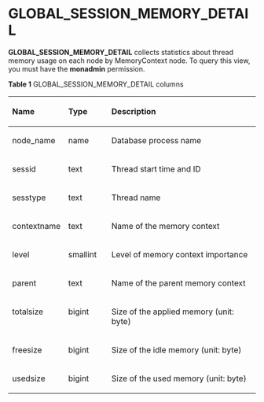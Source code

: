 # GLOBAL\_SESSION\_MEMORY\_DETAIL<a name="EN-US_TOPIC_0245374740"></a>

**GLOBAL\_SESSION\_MEMORY\_DETAIL**  collects statistics about thread memory usage on each node by MemoryContext node. To query this view, you must have the  **monadmin**  permission.

**Table  1**  GLOBAL\_SESSION\_MEMORY\_DETAIL columns

<a name="en-us_topic_0237122636_table1182694910257"></a>
<table><thead align="left"><tr id="en-us_topic_0237122636_row16930154920259"><th class="cellrowborder" valign="top" width="18.61%" id="mcps1.2.4.1.1"><p id="en-us_topic_0237122636_p17930114992512"><a name="en-us_topic_0237122636_p17930114992512"></a><a name="en-us_topic_0237122636_p17930114992512"></a><strong id="b14504827171216"><a name="b14504827171216"></a><a name="b14504827171216"></a>Name</strong></p>
</th>
<th class="cellrowborder" valign="top" width="17.740000000000002%" id="mcps1.2.4.1.2"><p id="en-us_topic_0237122636_p1093034917254"><a name="en-us_topic_0237122636_p1093034917254"></a><a name="en-us_topic_0237122636_p1093034917254"></a><strong id="b12403162851211"><a name="b12403162851211"></a><a name="b12403162851211"></a>Type</strong></p>
</th>
<th class="cellrowborder" valign="top" width="63.65%" id="mcps1.2.4.1.3"><p id="en-us_topic_0237122636_p59314498252"><a name="en-us_topic_0237122636_p59314498252"></a><a name="en-us_topic_0237122636_p59314498252"></a><strong id="b832222911128"><a name="b832222911128"></a><a name="b832222911128"></a>Description</strong></p>
</th>
</tr>
</thead>
<tbody><tr id="en-us_topic_0237122636_row0489145033116"><td class="cellrowborder" valign="top" width="18.61%" headers="mcps1.2.4.1.1 "><p id="en-us_topic_0237122636_p649035053114"><a name="en-us_topic_0237122636_p649035053114"></a><a name="en-us_topic_0237122636_p649035053114"></a>node_name</p>
</td>
<td class="cellrowborder" valign="top" width="17.740000000000002%" headers="mcps1.2.4.1.2 "><p id="en-us_topic_0237122636_p4490250133119"><a name="en-us_topic_0237122636_p4490250133119"></a><a name="en-us_topic_0237122636_p4490250133119"></a>name</p>
</td>
<td class="cellrowborder" valign="top" width="63.65%" headers="mcps1.2.4.1.3 "><p id="en-us_topic_0237122636_p549095014313"><a name="en-us_topic_0237122636_p549095014313"></a><a name="en-us_topic_0237122636_p549095014313"></a>Database process name</p>
</td>
</tr>
<tr id="en-us_topic_0237122636_row169311494258"><td class="cellrowborder" valign="top" width="18.61%" headers="mcps1.2.4.1.1 "><p id="en-us_topic_0237122636_p18931154922513"><a name="en-us_topic_0237122636_p18931154922513"></a><a name="en-us_topic_0237122636_p18931154922513"></a>sessid</p>
</td>
<td class="cellrowborder" valign="top" width="17.740000000000002%" headers="mcps1.2.4.1.2 "><p id="en-us_topic_0237122636_p13931164952518"><a name="en-us_topic_0237122636_p13931164952518"></a><a name="en-us_topic_0237122636_p13931164952518"></a>text</p>
</td>
<td class="cellrowborder" valign="top" width="63.65%" headers="mcps1.2.4.1.3 "><p id="en-us_topic_0237122636_p693274918257"><a name="en-us_topic_0237122636_p693274918257"></a><a name="en-us_topic_0237122636_p693274918257"></a>Thread start time and ID</p>
</td>
</tr>
<tr id="en-us_topic_0237122636_row693215497256"><td class="cellrowborder" valign="top" width="18.61%" headers="mcps1.2.4.1.1 "><p id="en-us_topic_0237122636_p893224915253"><a name="en-us_topic_0237122636_p893224915253"></a><a name="en-us_topic_0237122636_p893224915253"></a>sesstype</p>
</td>
<td class="cellrowborder" valign="top" width="17.740000000000002%" headers="mcps1.2.4.1.2 "><p id="en-us_topic_0237122636_p13932124912511"><a name="en-us_topic_0237122636_p13932124912511"></a><a name="en-us_topic_0237122636_p13932124912511"></a>text</p>
</td>
<td class="cellrowborder" valign="top" width="63.65%" headers="mcps1.2.4.1.3 "><p id="en-us_topic_0237122636_p0932249142514"><a name="en-us_topic_0237122636_p0932249142514"></a><a name="en-us_topic_0237122636_p0932249142514"></a>Thread name</p>
</td>
</tr>
<tr id="en-us_topic_0237122636_row6933449132511"><td class="cellrowborder" valign="top" width="18.61%" headers="mcps1.2.4.1.1 "><p id="en-us_topic_0237122636_p1933649152512"><a name="en-us_topic_0237122636_p1933649152512"></a><a name="en-us_topic_0237122636_p1933649152512"></a>contextname</p>
</td>
<td class="cellrowborder" valign="top" width="17.740000000000002%" headers="mcps1.2.4.1.2 "><p id="en-us_topic_0237122636_p20933154919255"><a name="en-us_topic_0237122636_p20933154919255"></a><a name="en-us_topic_0237122636_p20933154919255"></a>text</p>
</td>
<td class="cellrowborder" valign="top" width="63.65%" headers="mcps1.2.4.1.3 "><p id="en-us_topic_0237122636_p18933174916250"><a name="en-us_topic_0237122636_p18933174916250"></a><a name="en-us_topic_0237122636_p18933174916250"></a>Name of the memory context</p>
</td>
</tr>
<tr id="en-us_topic_0237122636_row1393374922515"><td class="cellrowborder" valign="top" width="18.61%" headers="mcps1.2.4.1.1 "><p id="en-us_topic_0237122636_p49342496253"><a name="en-us_topic_0237122636_p49342496253"></a><a name="en-us_topic_0237122636_p49342496253"></a>level</p>
</td>
<td class="cellrowborder" valign="top" width="17.740000000000002%" headers="mcps1.2.4.1.2 "><p id="en-us_topic_0237122636_p393474992516"><a name="en-us_topic_0237122636_p393474992516"></a><a name="en-us_topic_0237122636_p393474992516"></a>smallint</p>
</td>
<td class="cellrowborder" valign="top" width="63.65%" headers="mcps1.2.4.1.3 "><p id="en-us_topic_0237122636_p1693474915252"><a name="en-us_topic_0237122636_p1693474915252"></a><a name="en-us_topic_0237122636_p1693474915252"></a>Level of memory context importance</p>
</td>
</tr>
<tr id="en-us_topic_0237122636_row18934149192511"><td class="cellrowborder" valign="top" width="18.61%" headers="mcps1.2.4.1.1 "><p id="en-us_topic_0237122636_p8934649172514"><a name="en-us_topic_0237122636_p8934649172514"></a><a name="en-us_topic_0237122636_p8934649172514"></a>parent</p>
</td>
<td class="cellrowborder" valign="top" width="17.740000000000002%" headers="mcps1.2.4.1.2 "><p id="en-us_topic_0237122636_p1393494982517"><a name="en-us_topic_0237122636_p1393494982517"></a><a name="en-us_topic_0237122636_p1393494982517"></a>text</p>
</td>
<td class="cellrowborder" valign="top" width="63.65%" headers="mcps1.2.4.1.3 "><p id="en-us_topic_0237122636_p18935104916253"><a name="en-us_topic_0237122636_p18935104916253"></a><a name="en-us_topic_0237122636_p18935104916253"></a>Name of the parent memory context</p>
</td>
</tr>
<tr id="en-us_topic_0237122636_row129353499251"><td class="cellrowborder" valign="top" width="18.61%" headers="mcps1.2.4.1.1 "><p id="en-us_topic_0237122636_p1993524962519"><a name="en-us_topic_0237122636_p1993524962519"></a><a name="en-us_topic_0237122636_p1993524962519"></a>totalsize</p>
</td>
<td class="cellrowborder" valign="top" width="17.740000000000002%" headers="mcps1.2.4.1.2 "><p id="en-us_topic_0237122636_p1935124912252"><a name="en-us_topic_0237122636_p1935124912252"></a><a name="en-us_topic_0237122636_p1935124912252"></a>bigint</p>
</td>
<td class="cellrowborder" valign="top" width="63.65%" headers="mcps1.2.4.1.3 "><p id="en-us_topic_0237122636_p11935154942514"><a name="en-us_topic_0237122636_p11935154942514"></a><a name="en-us_topic_0237122636_p11935154942514"></a>Size of the applied memory (unit: byte)</p>
</td>
</tr>
<tr id="en-us_topic_0237122636_row6936114910250"><td class="cellrowborder" valign="top" width="18.61%" headers="mcps1.2.4.1.1 "><p id="en-us_topic_0237122636_p093794982519"><a name="en-us_topic_0237122636_p093794982519"></a><a name="en-us_topic_0237122636_p093794982519"></a>freesize</p>
</td>
<td class="cellrowborder" valign="top" width="17.740000000000002%" headers="mcps1.2.4.1.2 "><p id="en-us_topic_0237122636_p11937164913259"><a name="en-us_topic_0237122636_p11937164913259"></a><a name="en-us_topic_0237122636_p11937164913259"></a>bigint</p>
</td>
<td class="cellrowborder" valign="top" width="63.65%" headers="mcps1.2.4.1.3 "><p id="en-us_topic_0237122636_p59371496252"><a name="en-us_topic_0237122636_p59371496252"></a><a name="en-us_topic_0237122636_p59371496252"></a>Size of the idle memory (unit: byte)</p>
</td>
</tr>
<tr id="en-us_topic_0237122636_row09371849192515"><td class="cellrowborder" valign="top" width="18.61%" headers="mcps1.2.4.1.1 "><p id="en-us_topic_0237122636_p199371049152518"><a name="en-us_topic_0237122636_p199371049152518"></a><a name="en-us_topic_0237122636_p199371049152518"></a>usedsize</p>
</td>
<td class="cellrowborder" valign="top" width="17.740000000000002%" headers="mcps1.2.4.1.2 "><p id="en-us_topic_0237122636_p1593794972517"><a name="en-us_topic_0237122636_p1593794972517"></a><a name="en-us_topic_0237122636_p1593794972517"></a>bigint</p>
</td>
<td class="cellrowborder" valign="top" width="63.65%" headers="mcps1.2.4.1.3 "><p id="en-us_topic_0237122636_p4937124916253"><a name="en-us_topic_0237122636_p4937124916253"></a><a name="en-us_topic_0237122636_p4937124916253"></a>Size of the used memory (unit: byte)</p>
</td>
</tr>
</tbody>
</table>

